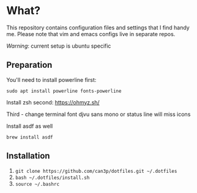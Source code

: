 # What?

This repository contains configuration files and settings that I find handy me. Please
note that vim and emacs configs live in separate repos.

*Warning*: current setup is ubuntu specific

## Preparation

You'll need to install powerline first:

```
sudo apt install powerline fonts-powerline
```

Install zsh second: https://ohmyz.sh/

Third - change terminal font djvu sans mono
or status line will miss icons

Install asdf as well

```
brew install asdf
```

## Installation

1. `git clone https://github.com/can3p/dotfiles.git ~/.dotfiles`
2. `bash ~/.dotfiles/install.sh`
3. `source ~/.bashrc`
